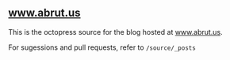 ## www.abrut.us

This is the octopress source for the blog hosted at www.abrut.us.

For sugessions and pull requests, refer to `/source/_posts`
